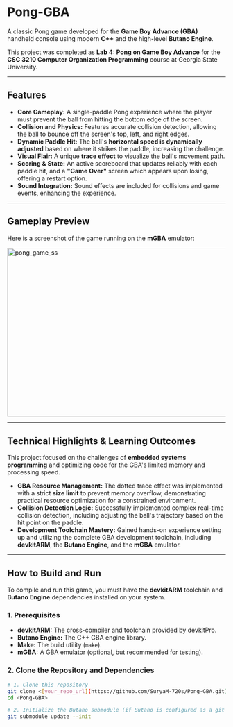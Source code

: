 # Pong-GBA

A classic Pong game developed for the **Game Boy Advance (GBA)** handheld console using modern **C++** and the high-level **Butano Engine**.

This project was completed as **Lab 4: Pong on Game Boy Advance** for the **CSC 3210 Computer Organization Programming** course at Georgia State University.

---

##  Features

* **Core Gameplay:** A single-paddle Pong experience where the player must prevent the ball from hitting the bottom edge of the screen.
* **Collision and Physics:** Features accurate collision detection, allowing the ball to bounce off the screen's top, left, and right edges.
* **Dynamic Paddle Hit:** The ball's **horizontal speed is dynamically adjusted** based on where it strikes the paddle, increasing the challenge.
* **Visual Flair:** A unique **trace effect** to visualize the ball's movement path.
* **Scoring & State:** An active scoreboard that updates reliably with each paddle hit, and a **"Game Over"** screen which appears upon losing, offering a restart option.
* **Sound Integration:** Sound effects are included for collisions and game events, enhancing the experience.

---

##  Gameplay Preview

Here is a screenshot of the game running on the **mGBA** emulator:

<img width="669" height="389" alt="pong_game_ss" src="https://github.com/user-attachments/assets/570b43c0-c917-40d3-aec4-e0772095ea54" />

---

## Technical Highlights & Learning Outcomes

This project focused on the challenges of **embedded systems programming** and optimizing code for the GBA's limited memory and processing speed.

* **GBA Resource Management:** The dotted trace effect was implemented with a strict **size limit** to prevent memory overflow, demonstrating practical resource optimization for a constrained environment.
* **Collision Detection Logic:** Successfully implemented complex real-time collision detection, including adjusting the ball's trajectory based on the hit point on the paddle.
* **Development Toolchain Mastery:** Gained hands-on experience setting up and utilizing the complete GBA development toolchain, including **devkitARM**, the **Butano Engine**, and the **mGBA** emulator.

---

##  How to Build and Run

To compile and run this game, you must have the **devkitARM** toolchain and **Butano Engine** dependencies installed on your system.

### 1. Prerequisites

* **devkitARM:** The cross-compiler and toolchain provided by devkitPro.
* **Butano Engine:** The C++ GBA engine library.
* **Make:** The build utility (`make`).
* **mGBA:** A GBA emulator (optional, but recommended for testing).

### 2. Clone the Repository and Dependencies

```bash
# 1. Clone this repository
git clone <[your_repo_url](https://github.com/SuryaM-720s/Pong-GBA.git)>
cd <Pong-GBA>

# 2. Initialize the Butano submodule (if Butano is configured as a git submodule)
git submodule update --init
